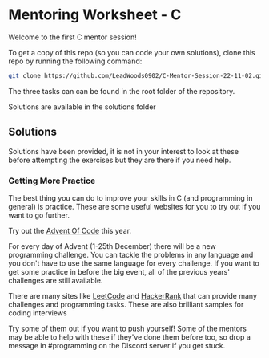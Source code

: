 # Mentoring Worksheet - C

Welcome to the first C mentor session!

To get a copy of this repo (so you can code your own solutions), clone this repo
by running the following command:

```bash
git clone https://github.com/LeadWoods0902/C-Mentor-Session-22-11-02.git

```

The three tasks can can be found in the root folder of the repository.

Solutions are available in the solutions folder

## Solutions

Solutions have been provided, it is not in your interest to look at these before attempting the exercises but they are there if you need help.





### Getting More Practice

The best thing you can do to improve your skills in C (and programming in
general) is practice. These are some useful websites for you to try out if you
want to go further.

Try out the [Advent Of Code](https://adventofcode.com) this year.

For every day of Advent (1-25th December) there will be a new programming challenge.
You can tackle the problems in any language and you don't have to use the same language for every challenge.
If you want to get some practice in before the big event, all of the previous years' challenges are still available.


There are many sites like [LeetCode](https://leetcode.com/) and [HackerRank](https://www.hackerrank.com/products/main/) that can provide many challenges and programming tasks.
These are also brilliant samples for coding interviews


Try some of them out if you want to push yourself! Some of the mentors may be
able to help with these if they've done them before too, so drop a message in
\#programming on the Discord server if you get stuck.

